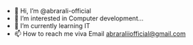 - 👋 Hi, I’m @abrarali-official
- 👀 I’m interested in Computer development...
- 🌱 I’m currently learning IT
- 📫 How to reach me viva Email abraraliiofficial@gmail.com
<!---
abrarali-official/abrarali-official is a ✨ special ✨ repository because its `README.md` (this file) appears on your GitHub profile.
You can click the Preview link to take a look at your changes.
--->

